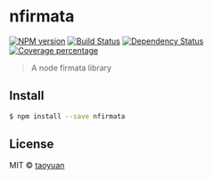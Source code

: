 # nfirmata 

[![NPM version][npm-image]][npm-url] [![Build Status][travis-image]][travis-url] [![Dependency Status][daviddm-image]][daviddm-url] [![Coverage percentage][coveralls-image]][coveralls-url]

> A node firmata library


## Install

```sh
$ npm install --save nfirmata
```

## License

MIT © [taoyuan]()


[npm-image]: https://badge.fury.io/js/nfirmata.svg
[npm-url]: https://npmjs.org/package/nfirmata
[travis-image]: https://travis-ci.org/taoyuan/nfirmata.svg?branch=master
[travis-url]: https://travis-ci.org/taoyuan/nfirmata
[daviddm-image]: https://david-dm.org/taoyuan/nfirmata.svg?theme=shields.io
[daviddm-url]: https://david-dm.org/taoyuan/nfirmata
[coveralls-image]: https://coveralls.io/repos/taoyuan/nfirmata/badge.svg
[coveralls-url]: https://coveralls.io/r/taoyuan/nfirmata
